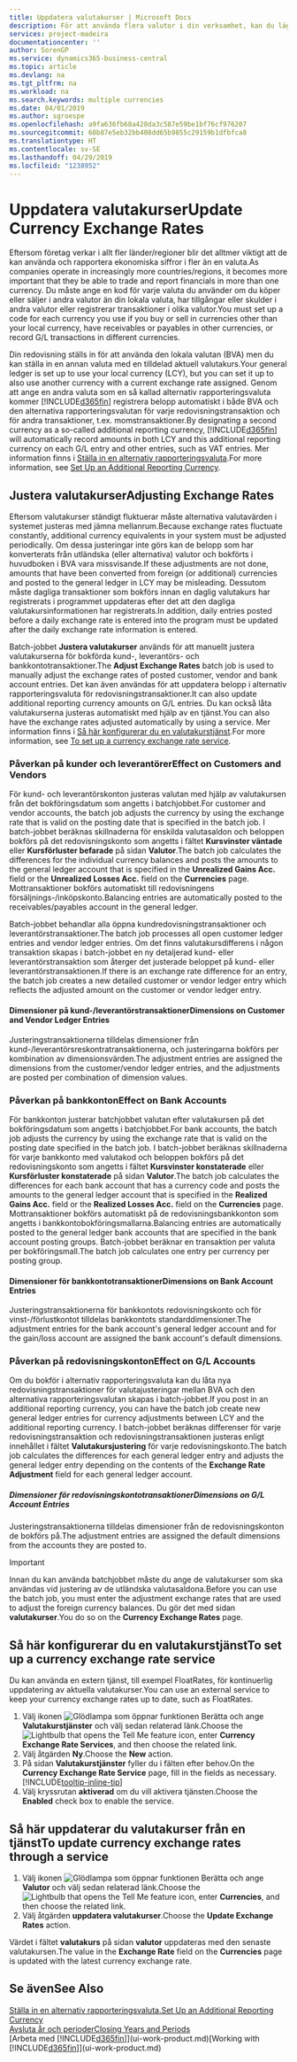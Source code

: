 ```yaml
---
title: Uppdatera valutakurser | Microsoft Docs
description: För att använda flera valutor i din verksamhet, kan du lägga upp en kod för varje valuta och använda en extern valutakurstjänst.
services: project-madeira
documentationcenter: ''
author: SorenGP
ms.service: dynamics365-business-central
ms.topic: article
ms.devlang: na
ms.tgt_pltfrm: na
ms.workload: na
ms.search.keywords: multiple currencies
ms.date: 04/01/2019
ms.author: sgroespe
ms.openlocfilehash: a9fa636fb68a428da3c587e59be1bf76cf976207
ms.sourcegitcommit: 60b87e5eb32bb408dd65b9855c29159b1dfbfca8
ms.translationtype: HT
ms.contentlocale: sv-SE
ms.lasthandoff: 04/29/2019
ms.locfileid: "1238952"
---
```

# <a name="update-currency-exchange-rates"></a><span data-ttu-id="6615b-103">Uppdatera valutakurser</span><span class="sxs-lookup"><span data-stu-id="6615b-103">Update Currency Exchange Rates</span></span>
<span data-ttu-id="6615b-104">Eftersom företag verkar i allt fler länder/regioner blir det alltmer viktigt att de kan använda och rapportera ekonomiska siffror i fler än en valuta.</span><span class="sxs-lookup"><span data-stu-id="6615b-104">As companies operate in increasingly more countries/regions, it becomes more important that they be able to trade and report financials in more than one currency.</span></span> <span data-ttu-id="6615b-105">Du måste ange en kod för varje valuta du använder om du köper eller säljer i andra valutor än din lokala valuta, har tillgångar eller skulder i andra valutor eller registrerar transaktioner i olika valutor.</span><span class="sxs-lookup"><span data-stu-id="6615b-105">You must set up a code for each currency you use if you buy or sell in currencies other than your local currency, have receivables or payables in other currencies, or record G/L transactions in different currencies.</span></span>

<span data-ttu-id="6615b-106">Din redovisning ställs in för att använda den lokala valutan (BVA) men du kan ställa in en annan valuta med en tilldelad aktuell valutakurs.</span><span class="sxs-lookup"><span data-stu-id="6615b-106">Your general ledger is set up to use your local currency (LCY), but you can set it up to also use another currency with a current exchange rate assigned.</span></span> <span data-ttu-id="6615b-107">Genom att ange en andra valuta som en så kallad alternativ rapporteringsvaluta kommer [!INCLUDE[d365fin](includes/d365fin_md.md)] registrera belopp automatiskt i både BVA och den alternativa rapporteringsvalutan för varje redovisningstransaktion och för andra transaktioner, t.ex. momstransaktioner.</span><span class="sxs-lookup"><span data-stu-id="6615b-107">By designating a second currency as a so-called additional reporting currency, [!INCLUDE[d365fin](includes/d365fin_md.md)] will automatically record amounts in both LCY and this additional reporting currency on each G/L entry and other entries, such as VAT entries.</span></span> <span data-ttu-id="6615b-108">Mer information finns i [Ställa in en alternativ rapporteringsvaluta](finance-how-setup-additional-currencies.md).</span><span class="sxs-lookup"><span data-stu-id="6615b-108">For more information, see [Set Up an Additional Reporting Currency](finance-how-setup-additional-currencies.md).</span></span>

## <a name="adjusting-exchange-rates"></a><span data-ttu-id="6615b-109">Justera valutakurser</span><span class="sxs-lookup"><span data-stu-id="6615b-109">Adjusting Exchange Rates</span></span>
<span data-ttu-id="6615b-110">Eftersom valutakurser ständigt fluktuerar måste alternativa valutavärden i systemet justeras med jämna mellanrum.</span><span class="sxs-lookup"><span data-stu-id="6615b-110">Because exchange rates fluctuate constantly, additional currency equivalents in your system must be adjusted periodically.</span></span> <span data-ttu-id="6615b-111">Om dessa justeringar inte görs kan de belopp som har konverterats från utländska (eller alternativa) valutor och bokförts i huvudboken i BVA vara missvisande.</span><span class="sxs-lookup"><span data-stu-id="6615b-111">If these adjustments are not done, amounts that have been converted from foreign (or additional) currencies and posted to the general ledger in LCY may be misleading.</span></span> <span data-ttu-id="6615b-112">Dessutom måste dagliga transaktioner som bokförs innan en daglig valutakurs har registrerats i programmet uppdateras efter det att den dagliga valutakursinformationen har registrerats.</span><span class="sxs-lookup"><span data-stu-id="6615b-112">In addition, daily entries posted before a daily exchange rate is entered into the program must be updated after the daily exchange rate information is entered.</span></span>

<span data-ttu-id="6615b-113">Batch-jobbet **Justera valutakurser** används för att manuellt justera valutakurserna för bokförda kund-, leverantörs- och bankkontotransaktioner.</span><span class="sxs-lookup"><span data-stu-id="6615b-113">The **Adjust Exchange Rates** batch job is used to manually adjust the exchange rates of posted customer, vendor and bank account entries.</span></span> <span data-ttu-id="6615b-114">Det kan även användas för att uppdatera belopp i alternativ rapporteringsvaluta för redovisningstransaktioner.</span><span class="sxs-lookup"><span data-stu-id="6615b-114">It can also update additional reporting currency amounts on G/L entries.</span></span> <span data-ttu-id="6615b-115">Du kan också låta valutakurserna justeras automatiskt med hjälp av en tjänst.</span><span class="sxs-lookup"><span data-stu-id="6615b-115">You can also have the exchange rates adjusted automatically by using a service.</span></span> <span data-ttu-id="6615b-116">Mer information finns i [Så här konfigurerar du en valutakurstjänst](finance-how-update-currencies.md#to-set-up-a-currency-exchange-rate-service).</span><span class="sxs-lookup"><span data-stu-id="6615b-116">For more information, see [To set up a currency exchange rate service](finance-how-update-currencies.md#to-set-up-a-currency-exchange-rate-service).</span></span>

### <a name="effect-on-customers-and-vendors"></a><span data-ttu-id="6615b-117">Påverkan på kunder och leverantörer</span><span class="sxs-lookup"><span data-stu-id="6615b-117">Effect on Customers and Vendors</span></span>
<span data-ttu-id="6615b-118">För kund- och leverantörskonton justeras valutan med hjälp av valutakursen från det bokföringsdatum som angetts i batchjobbet.</span><span class="sxs-lookup"><span data-stu-id="6615b-118">For customer and vendor accounts, the batch job adjusts the currency by using the exchange rate that is valid on the posting date that is specified in the batch job.</span></span> <span data-ttu-id="6615b-119">I batch-jobbet beräknas skillnaderna för enskilda valutasaldon och beloppen bokförs på det redovisningskonto som angetts i fältet **Kursvinster väntade** eller **Kursförluster befarade** på sidan **Valutor**.</span><span class="sxs-lookup"><span data-stu-id="6615b-119">The batch job calculates the differences for the individual currency balances and posts the amounts to the general ledger account that is specified in the **Unrealized Gains Acc.** field or the **Unrealized Losses Acc.** field on the **Currencies** page.</span></span> <span data-ttu-id="6615b-120">Mottransaktioner bokförs automatiskt till redovisningens försäljnings-/inköpskonto.</span><span class="sxs-lookup"><span data-stu-id="6615b-120">Balancing entries are automatically posted to the receivables/payables account in the general ledger.</span></span>

<span data-ttu-id="6615b-121">Batch-jobbet behandlar alla öppna kundredovisningstransaktioner och leverantörstransaktioner.</span><span class="sxs-lookup"><span data-stu-id="6615b-121">The batch job processes all open customer ledger entries and vendor ledger entries.</span></span> <span data-ttu-id="6615b-122">Om det finns valutakursdifferens i någon transaktion skapas i batch-jobbet en ny detaljerad kund- eller leverantörstransaktion som återger det justerade beloppet på kund- eller leverantörstransaktionen.</span><span class="sxs-lookup"><span data-stu-id="6615b-122">If there is an exchange rate difference for an entry, the batch job creates a new detailed customer or vendor ledger entry which reflects the adjusted amount on the customer or vendor ledger entry.</span></span>

#### <a name="dimensions-on-customer-and-vendor-ledger-entries"></a><span data-ttu-id="6615b-123">Dimensioner på kund-/leverantörstransaktioner</span><span class="sxs-lookup"><span data-stu-id="6615b-123">Dimensions on Customer and Vendor Ledger Entries</span></span>
<span data-ttu-id="6615b-124">Justeringstransaktionerna tilldelas dimensioner från kund-/leverantörsreskontratransaktionerna, och justeringarna bokförs per kombination av dimensionsvärden.</span><span class="sxs-lookup"><span data-stu-id="6615b-124">The adjustment entries are assigned the dimensions from the customer/vendor ledger entries, and the adjustments are posted per combination of dimension values.</span></span>

### <a name="effect-on-bank-accounts"></a><span data-ttu-id="6615b-125">Påverkan på bankkonton</span><span class="sxs-lookup"><span data-stu-id="6615b-125">Effect on Bank Accounts</span></span>
<span data-ttu-id="6615b-126">För bankkonton justerar batchjobbet valutan efter valutakursen på det bokföringsdatum som angetts i batchjobbet.</span><span class="sxs-lookup"><span data-stu-id="6615b-126">For bank accounts, the batch job adjusts the currency by using the exchange rate that is valid on the posting date specified in the batch job.</span></span> <span data-ttu-id="6615b-127">I batch-jobbet beräknas skillnaderna för varje bankkonto med valutakod och beloppen bokförs på det redovisningskonto som angetts i fältet **Kursvinster konstaterade** eller **Kursförluster konstaterade** på sidan **Valutor**.</span><span class="sxs-lookup"><span data-stu-id="6615b-127">The batch job calculates the differences for each bank account that has a currency code and posts the amounts to the general ledger account that is specified in the **Realized Gains Acc.** field or the **Realized Losses Acc.** field on the **Currencies** page.</span></span> <span data-ttu-id="6615b-128">Mottransaktioner bokförs automatiskt på de redovisningsbankkonton som angetts i bankkontobokföringsmallarna.</span><span class="sxs-lookup"><span data-stu-id="6615b-128">Balancing entries are automatically posted to the general ledger bank accounts that are specified in the bank account posting groups.</span></span> <span data-ttu-id="6615b-129">Batch-jobbet beräknar en transaktion per valuta per bokföringsmall.</span><span class="sxs-lookup"><span data-stu-id="6615b-129">The batch job calculates one entry per currency per posting group.</span></span>

#### <a name="dimensions-on-bank-account-entries"></a><span data-ttu-id="6615b-130">Dimensioner för bankkontotransaktioner</span><span class="sxs-lookup"><span data-stu-id="6615b-130">Dimensions on Bank Account Entries</span></span>
<span data-ttu-id="6615b-131">Justeringstransaktionerna för bankkontots redovisningskonto och för vinst-/förlustkontot tilldelas bankkontots standarddimensioner.</span><span class="sxs-lookup"><span data-stu-id="6615b-131">The adjustment entries for the bank account's general ledger account and for the gain/loss account are assigned the bank account's default dimensions.</span></span>

### <a name="effect-on-gl-accounts"></a><span data-ttu-id="6615b-132">Påverkan på redovisningskonton</span><span class="sxs-lookup"><span data-stu-id="6615b-132">Effect on G/L Accounts</span></span>
<span data-ttu-id="6615b-133">Om du bokför i alternativ rapporteringsvaluta kan du låta nya redovisningstransaktioner för valutajusteringar mellan BVA och den alternativa rapporteringsvalutan skapas i batch-jobbet.</span><span class="sxs-lookup"><span data-stu-id="6615b-133">If you post in an additional reporting currency, you can have the batch job create new general ledger entries for currency adjustments between LCY and the additional reporting currency.</span></span> <span data-ttu-id="6615b-134">I batch-jobbet beräknas differenser för varje redovisningstransaktion och redovisningstransaktionen justeras enligt innehållet i fältet **Valutakursjustering** för varje redovisningskonto.</span><span class="sxs-lookup"><span data-stu-id="6615b-134">The batch job calculates the differences for each general ledger entry and adjusts the general ledger entry depending on the contents of the **Exchange Rate Adjustment** field for each general ledger account.</span></span>

##### <a name="dimensions-on-gl-account-entries"></a><span data-ttu-id="6615b-135">Dimensioner för redovisningskontotransaktioner</span><span class="sxs-lookup"><span data-stu-id="6615b-135">Dimensions on G/L Account Entries</span></span>
<span data-ttu-id="6615b-136">Justeringstransaktionerna tilldelas dimensioner från de redovisningskonton de bokförs på.</span><span class="sxs-lookup"><span data-stu-id="6615b-136">The adjustment entries are assigned the default dimensions from the accounts they are posted to.</span></span>

> [!Important]
> <span data-ttu-id="6615b-137">Innan du kan använda batchjobbet måste du ange de valutakurser som ska användas vid justering av de utländska valutasaldona.</span><span class="sxs-lookup"><span data-stu-id="6615b-137">Before you can use the batch job, you must enter the adjustment exchange rates that are used to adjust the foreign currency balances.</span></span> <span data-ttu-id="6615b-138">Du gör det med sidan **valutakurser**.</span><span class="sxs-lookup"><span data-stu-id="6615b-138">You do so on the **Currency Exchange Rates** page.</span></span>

## <a name="to-set-up-a-currency-exchange-rate-service"></a><span data-ttu-id="6615b-139">Så här konfigurerar du en valutakurstjänst</span><span class="sxs-lookup"><span data-stu-id="6615b-139">To set up a currency exchange rate service</span></span>
<span data-ttu-id="6615b-140">Du kan använda en extern tjänst, till exempel FloatRates, för kontinuerlig uppdatering av aktuella valutakurser.</span><span class="sxs-lookup"><span data-stu-id="6615b-140">You can use an external service to keep your currency exchange rates up to date, such as FloatRates.</span></span>

1. <span data-ttu-id="6615b-141">Välj ikonen ![Glödlampa som öppnar funktionen Berätta](media/ui-search/search_small.png "Berätta vad du vill göra") och ange **Valutakurstjänster** och välj sedan relaterad länk.</span><span class="sxs-lookup"><span data-stu-id="6615b-141">Choose the ![Lightbulb that opens the Tell Me feature](media/ui-search/search_small.png "Tell me what you want to do") icon, enter **Currency Exchange Rate Services**, and then choose the related link.</span></span>
2. <span data-ttu-id="6615b-142">Välj åtgärden **Ny**.</span><span class="sxs-lookup"><span data-stu-id="6615b-142">Choose the **New** action.</span></span>
3. <span data-ttu-id="6615b-143">På sidan **Valutakurstjänster** fyller du i fälten efter behov.</span><span class="sxs-lookup"><span data-stu-id="6615b-143">On the **Currency Exchange Rate Service** page, fill in the fields as necessary.</span></span> [!INCLUDE[tooltip-inline-tip](includes/tooltip-inline-tip_md.md)]
4. <span data-ttu-id="6615b-144">Välj kryssrutan **aktiverad** om du vill aktivera tjänsten.</span><span class="sxs-lookup"><span data-stu-id="6615b-144">Choose the **Enabled** check box to enable the service.</span></span>

## <a name="to-update-currency-exchange-rates-through-a-service"></a><span data-ttu-id="6615b-145">Så här uppdaterar du valutakurser från en tjänst</span><span class="sxs-lookup"><span data-stu-id="6615b-145">To update currency exchange rates through a service</span></span>
1. <span data-ttu-id="6615b-146">Välj ikonen ![Glödlampa som öppnar funktionen Berätta](media/ui-search/search_small.png "Berätta vad du vill göra") och ange **Valutor** och välj sedan relaterad länk.</span><span class="sxs-lookup"><span data-stu-id="6615b-146">Choose the ![Lightbulb that opens the Tell Me feature](media/ui-search/search_small.png "Tell me what you want to do") icon, enter **Currencies**, and then choose the related link.</span></span>
2. <span data-ttu-id="6615b-147">Välj åtgärden **uppdatera valutakurser**.</span><span class="sxs-lookup"><span data-stu-id="6615b-147">Choose the **Update Exchange Rates** action.</span></span>

<span data-ttu-id="6615b-148">Värdet i fältet **valutakurs** på sidan **valutor** uppdateras med den senaste valutakursen.</span><span class="sxs-lookup"><span data-stu-id="6615b-148">The value in the **Exchange Rate** field on the **Currencies** page is updated with the latest currency exchange rate.</span></span>

## <a name="see-also"></a><span data-ttu-id="6615b-149">Se även</span><span class="sxs-lookup"><span data-stu-id="6615b-149">See Also</span></span>
[<span data-ttu-id="6615b-150">Ställa in en alternativ rapporteringsvaluta.</span><span class="sxs-lookup"><span data-stu-id="6615b-150">Set Up an Additional Reporting Currency</span></span>](finance-how-setup-additional-currencies.md)  
[<span data-ttu-id="6615b-151">Avsluta år och perioder</span><span class="sxs-lookup"><span data-stu-id="6615b-151">Closing Years and Periods</span></span>](year-close-years-periods.md)  
<span data-ttu-id="6615b-152">[Arbeta med [!INCLUDE[d365fin](includes/d365fin_md.md)]](ui-work-product.md)</span><span class="sxs-lookup"><span data-stu-id="6615b-152">[Working with [!INCLUDE[d365fin](includes/d365fin_md.md)]](ui-work-product.md)</span></span>
